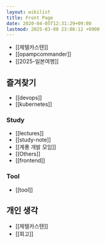 ```yaml
---
layout: wikilist
title: Front Page
date: 2020-04-05T12:31:29+09:00
lastmod: 2025-03-08 23:08:12 +0900
---
```

- [[제텔카스텐]]
- [[opampcommander]]
- [[2025-일본여행]]
## 즐겨찾기
- [[devops]]
- [[kubernetes]]

### Study
- [[lectures]]
- [[study-note]]
- [[계룡 개발 모임]]
- [[Others]]
- [[frontend]]

### Tool
- [[tool]]

## 개인 생각
- [[제텔카스텐]]
- [[회고]]
